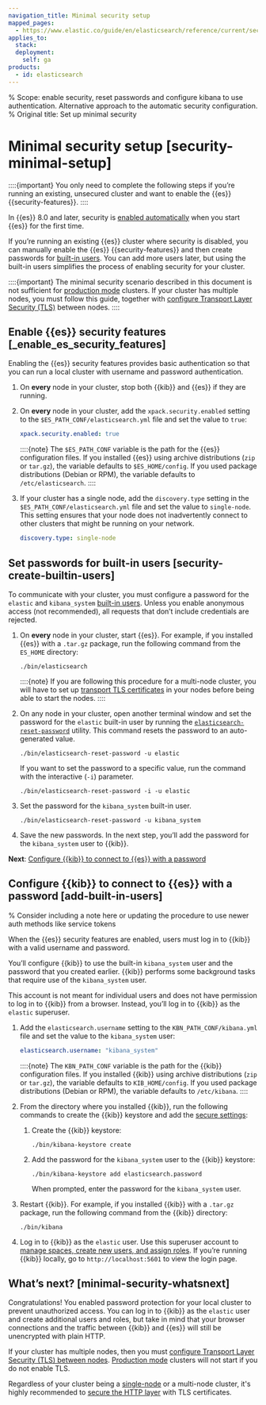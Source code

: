 ```yaml
---
navigation_title: Minimal security setup
mapped_pages:
  - https://www.elastic.co/guide/en/elasticsearch/reference/current/security-minimal-setup.html
applies_to:
  stack:
  deployment:
    self: ga
products:
  - id: elasticsearch
---
```


% Scope: enable security, reset passwords and configure kibana to use authentication. Alternative approach to the automatic security configuration.
% Original title: Set up minimal security
# Minimal security setup [security-minimal-setup]

::::{important}
You only need to complete the following steps if you’re running an existing, unsecured cluster and want to enable the {{es}} {{security-features}}.
::::

In {{es}} 8.0 and later, security is [enabled automatically](./self-auto-setup.md) when you start {{es}} for the first time.

If you’re running an existing {{es}} cluster where security is disabled, you can manually enable the {{es}} {{security-features}} and then create passwords for [built-in users](/deploy-manage/users-roles/cluster-or-deployment-auth/built-in-users.md). You can add more users later, but using the built-in users simplifies the process of enabling security for your cluster.

::::{important}
The minimal security scenario described in this document is not sufficient for [production mode](../deploy/self-managed/bootstrap-checks.md#dev-vs-prod-mode) clusters. If your cluster has multiple nodes, you must follow this guide, together with [configure Transport Layer Security (TLS)](./set-up-basic-security.md) between nodes.
::::


## Enable {{es}} security features [_enable_es_security_features]

Enabling the {{es}} security features provides basic authentication so that you can run a local cluster with username and password authentication.

1. On **every** node in your cluster, stop both {{kib}} and {{es}} if they are running.
2. On **every** node in your cluster, add the `xpack.security.enabled` setting to the `$ES_PATH_CONF/elasticsearch.yml` file and set the value to `true`:

    ```yaml
    xpack.security.enabled: true
    ```

    ::::{note}
    The `$ES_PATH_CONF` variable is the path for the {{es}} configuration files. If you installed {{es}} using archive distributions (`zip` or `tar.gz`), the variable defaults to `$ES_HOME/config`. If you used package distributions (Debian or RPM), the variable defaults to `/etc/elasticsearch`.
    ::::

3. If your cluster has a single node, add the `discovery.type` setting in the `$ES_PATH_CONF/elasticsearch.yml` file and set the value to `single-node`. This setting ensures that your node does not inadvertently connect to other clusters that might be running on your network.

    ```yaml
    discovery.type: single-node
    ```

## Set passwords for built-in users [security-create-builtin-users]

To communicate with your cluster, you must configure a password for the `elastic` and `kibana_system` [built-in users](/deploy-manage/users-roles/cluster-or-deployment-auth/built-in-users.md). Unless you enable anonymous access (not recommended), all requests that don’t include credentials are rejected.

1. On **every** node in your cluster, start {{es}}. For example, if you installed {{es}} with a `.tar.gz` package, run the following command from the `ES_HOME` directory:

    ```shell
    ./bin/elasticsearch
    ```

    ::::{note}
    If you are following this procedure for a multi-node cluster, you will have to set up [transport TLS certificates](./set-up-basic-security.md) in your nodes before being able to start the nodes.
    ::::

2. On any node in your cluster, open another terminal window and set the password for the `elastic` built-in user by running the [`elasticsearch-reset-password`](elasticsearch://reference/elasticsearch/command-line-tools/reset-password.md) utility. This command resets the password to an auto-generated value.

    ```shell
    ./bin/elasticsearch-reset-password -u elastic
    ```

    If you want to set the password to a specific value, run the command with the interactive (`-i`) parameter.

    ```shell
    ./bin/elasticsearch-reset-password -i -u elastic
    ```

3. Set the password for the `kibana_system` built-in user.

    ```shell
    ./bin/elasticsearch-reset-password -u kibana_system
    ```

4. Save the new passwords. In the next step, you’ll add the password for the `kibana_system` user to {{kib}}.

**Next**: [Configure {{kib}} to connect to {{es}} with a password](#add-built-in-users)


## Configure {{kib}} to connect to {{es}} with a password [add-built-in-users]

% Consider including a note here or updating the procedure to use newer auth methods like service tokens

When the {{es}} security features are enabled, users must log in to {{kib}} with a valid username and password.

You’ll configure {{kib}} to use the built-in `kibana_system` user and the password that you created earlier. {{kib}} performs some background tasks that require use of the `kibana_system` user.

This account is not meant for individual users and does not have permission to log in to {{kib}} from a browser. Instead, you’ll log in to {{kib}} as the `elastic` superuser.

1. Add the `elasticsearch.username` setting to the `KBN_PATH_CONF/kibana.yml` file and set the value to the `kibana_system` user:

    ```yaml
    elasticsearch.username: "kibana_system"
    ```

    ::::{note}
    The `KBN_PATH_CONF` variable is the path for the {{kib}} configuration files. If you installed {{kib}} using archive distributions (`zip` or `tar.gz`), the variable defaults to `KIB_HOME/config`. If you used package distributions (Debian or RPM), the variable defaults to `/etc/kibana`.
    ::::

2. From the directory where you installed {{kib}}, run the following commands to create the {{kib}} keystore and add the [secure settings](/deploy-manage/security/secure-settings.md):

    1. Create the {{kib}} keystore:

        ```shell
        ./bin/kibana-keystore create
        ```

    2. Add the password for the `kibana_system` user to the {{kib}} keystore:

        ```shell
        ./bin/kibana-keystore add elasticsearch.password
        ```

        When prompted, enter the password for the `kibana_system` user.

3. Restart {{kib}}. For example, if you installed {{kib}} with a `.tar.gz` package, run the following command from the {{kib}} directory:

    ```shell
    ./bin/kibana
    ```

4. Log in to {{kib}} as the `elastic` user. Use this superuser account to [manage spaces, create new users, and assign roles](../users-roles/cluster-or-deployment-auth/quickstart.md). If you’re running {{kib}} locally, go to `http://localhost:5601` to view the login page.


## What’s next? [minimal-security-whatsnext]

Congratulations! You enabled password protection for your local cluster to prevent unauthorized access. You can log in to {{kib}} as the `elastic` user and create additional users and roles, but take in mind that your browser connections and the traffic between {{kib}} and {{es}} will still be unencrypted with plain HTTP.

If your cluster has multiple nodes, then you must [configure Transport Layer Security (TLS) between nodes](./set-up-basic-security.md). [Production mode](../deploy/self-managed/bootstrap-checks.md#dev-vs-prod-mode) clusters will not start if you do not enable TLS.

Regardless of your cluster being a [single-node](../deploy/self-managed/bootstrap-checks.md#single-node-discovery) or a multi-node cluster, it's highly recommended to [secure the HTTP layer](./set-up-basic-security-plus-https.md) with TLS certificates.
